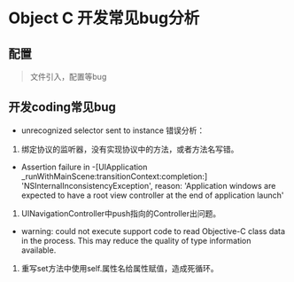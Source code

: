 # Object C 开发常见bug分析

## 配置
>文件引入，配置等bug


## 开发coding常见bug

- unrecognized selector sent to instance
错误分析：
1. 绑定协议的监听器，没有实现协议中的方法，或者方法名写错。

- Assertion failure in -[UIApplication _runWithMainScene:transitionContext:completion:]
'NSInternalInconsistencyException', reason: 'Application windows are expected to have a root view controller at the end of application launch'

1. UINavigationController中push指向的Controller出问题。

- warning: could not execute support code to read Objective-C class data in the process. This may reduce the quality of type information available.

1. 重写set方法中使用self.属性名给属性赋值，造成死循环。